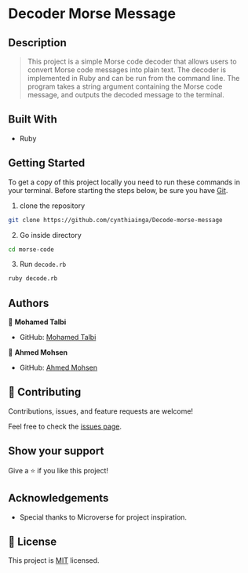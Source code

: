 # Decoder Morse Message

## Description

> This project is a simple Morse code decoder that allows users to convert Morse code messages into plain text. The decoder is implemented in Ruby and can be run from the command line. The program takes a string argument containing the Morse code message, and outputs the decoded message to the terminal.

## Built With

- Ruby

## Getting Started

To get a copy of this project locally you need to run these commands in your terminal.
Before starting the steps below, be sure you have [Git](https://www.linode.com/docs/guides/how-to-install-git-on-linux-mac-and-windows/).

1. clone the repository
```sh
git clone https://github.com/cynthiainga/Decode-morse-message
```
2. Go inside directory 
```sh
cd morse-code
```
3. Run `decode.rb`
```sh
ruby decode.rb
```

## Authors

👤 **Mohamed Talbi**

- GitHub: [Mohamed Talbi](https://github.com/Kweeka1/)


👤 **Ahmed Mohsen**

- GitHub: [Ahmed Mohsen](https://github.com/AhmedMohsen600)


## 🤝 Contributing

Contributions, issues, and feature requests are welcome!

Feel free to check the [issues page](https://github.com/Kweeka1/morse-code/issues).

## Show your support

Give a ⭐️ if you like this project!

## Acknowledgements

- Special thanks to Microverse for project inspiration.

## 📝 License

This project is [MIT](./MIT.md) licensed.